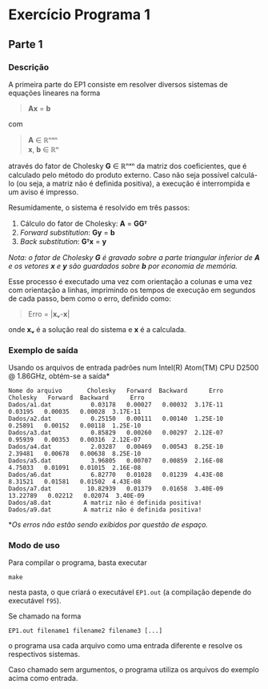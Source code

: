 # Exercício Programa 1
## Parte 1
### Descrição
A primeira parte do EP1 consiste em resolver diversos sistemas de equações lineares na forma

> **Ax** = **b**

com

> **A** ∈ ℝⁿˣⁿ  
> **x**, **b** ∈ ℝⁿ

através do fator de Cholesky **G** ∈ ℝⁿˣⁿ da matriz dos coeficientes,
que é calculado pelo método do produto externo.
Caso não seja possível calculá-lo (ou seja, a matriz não é definida positiva), a execução é
interrompida e um aviso é impresso.

Resumidamente, o sistema é resolvido em três passos:

1. Cálculo do fator de Cholesky: **A** = **GGᵀ**
2. *Forward substitution*: **Gy** = **b**
3. *Back substitution*: **Gᵀx** = **y**


_Nota: o fator de Cholesky **G** é gravado sobre a parte triangular inferior de **A** e os vetores **x** e **y** são guardados sobre **b** por economia de memória._

Esse processo é executado uma vez com orientação a colunas e uma vez com orientação a linhas, imprimindo os tempos de execução em segundos de cada passo, bem como o erro, definido como:

> Erro = |**xᵥ**-**x**|  

onde **xᵥ** é a solução real do sistema e **x** é a calculada.

### Exemplo de saída

Usando os arquivos de entrada padrões num Intel(R) Atom(TM) CPU D2500 @ 1.86GHz, obtém-se a saída\*

```                       Colunas                                       Linhas 
Nome do arquivo       Cholesky   Forward  Backward      Erro       Cholesky   Forward  Backward      Erro
Dados/a1.dat           0.03178   0.00027   0.00032  3.17E-11        0.03195   0.00035   0.00028  3.17E-11
Dados/a2.dat           0.25150   0.00111   0.00140  1.25E-10        0.25891   0.00152   0.00118  1.25E-10
Dados/a3.dat           0.85829   0.00260   0.00297  2.12E-07        0.95939   0.00353   0.00316  2.12E-07
Dados/a4.dat           2.03287   0.00469   0.00543  8.25E-10        2.39481   0.00678   0.00638  8.25E-10
Dados/a5.dat           3.96805   0.00707   0.00859  2.16E-08        4.75033   0.01091   0.01015  2.16E-08
Dados/a6.dat           6.82770   0.01028   0.01239  4.43E-08        8.31521   0.01581   0.01502  4.43E-08
Dados/a7.dat          10.82939   0.01379   0.01658  3.40E-09       13.22789   0.02212   0.02074  3.40E-09
Dados/a8.dat         A matriz não é definida positiva!
Dados/a9.dat         A matriz não é definida positiva!
```

\*_Os erros não estão sendo exibidos por questão de espaço._

### Modo de uso
Para compilar o programa, basta executar
```
make
```
nesta pasta, o que criará o executável `EP1.out` (a compilação depende do executável `f95`).

Se chamado na forma
```
EP1.out filename1 filename2 filename3 [...]
```
o programa usa cada arquivo como uma entrada diferente e resolve os respectivos sistemas.

Caso chamado sem argumentos, o programa utiliza os arquivos do exemplo acima como entrada.
